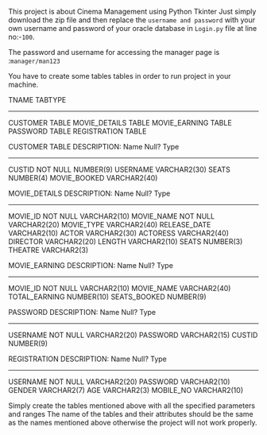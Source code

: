 This project is about Cinema Management using Python Tkinter 
Just simply download the zip file and then replace the `username and password` with your own username and password of your oracle database in `Login.py` file at line no:-`100`.

The password  and username for accessing the manager page is :`manager/man123`

You have to create some tables tables in order to run project in your machine.

TNAME                          TABTYPE 
------------------------------ ------- 
CUSTOMER                       TABLE
MOVIE_DETAILS                  TABLE
MOVIE_EARNING                  TABLE
PASSWORD                       TABLE
REGISTRATION                   TABLE


CUSTOMER TABLE DESCRIPTION:
 Name                                      Null?    Type
 ----------------------------------------- -------- ----------------------------
 CUSTID                                    NOT NULL NUMBER(9)
 USERNAME                                           VARCHAR2(30)
 SEATS                                              NUMBER(4)
 MOVIE_BOOKED                                       VARCHAR2(40)


 MOVIE_DETAILS DESCRIPTION:
  Name                                      Null?    Type
 ----------------------------------------- -------- ----------------------------
 MOVIE_ID                                  NOT NULL VARCHAR2(10)
 MOVIE_NAME                                NOT NULL VARCHAR2(20)
 MOVIE_TYPE                                         VARCHAR2(40)
 RELEASE_DATE                                       VARCHAR2(10)
 ACTOR                                              VARCHAR2(30)
 ACTORESS                                           VARCHAR2(40)
 DIRECTOR                                           VARCHAR2(20)
 LENGTH                                             VARCHAR2(10)
 SEATS                                              NUMBER(3)
 THEATRE                                            VARCHAR2(3)

 MOVIE_EARNING DESCRIPTION:
  Name                                      Null?    Type
 ----------------------------------------- -------- ----------------------------
 MOVIE_ID                                  NOT NULL VARCHAR2(10)
 MOVIE_NAME                                         VARCHAR2(40)
 TOTAL_EARNING                                      NUMBER(10)
 SEATS_BOOKED                                       NUMBER(9)


 PASSWORD DESCRIPTION:
  Name                                      Null?    Type
 ----------------------------------------- -------- ----------------------------
 USERNAME                                  NOT NULL VARCHAR2(20)
 PASSWORD                                           VARCHAR2(15)
 CUSTID                                             NUMBER(9)


 REGISTRATION DESCRIPTION:
  Name                                      Null?    Type
 ----------------------------------------- -------- ----------------------------
 USERNAME                                  NOT NULL VARCHAR2(20)
 PASSWORD                                           VARCHAR2(10)
 GENDER                                             VARCHAR2(7)
 AGE                                                VARCHAR2(3)
 MOBILE_NO                                          VARCHAR2(10)


 Simply create the tables mentioned above with all the specified parameters and ranges
The name of the tables  and their attributes should be the same as the names mentioned above otherwise the project will not work properly.